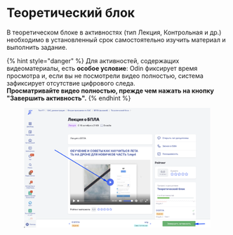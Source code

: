 # Теоретический блок

В теоретическом блоке в  активностях (тип Лекция,  Контрольная и др.)  необходимо в установленный срок самостоятельно изучить материал и выполнить задание.

{% hint style="danger" %}
Для активностей, содержащих видеоматериалы, есть **особое условие**: Odin фиксирует время просмотра и, если вы не посмотрели видео полностью, система зафиксирует отсутствие цифрового следа.\
**Просматривайте видео полностью, прежде чем нажать на кнопку "Завершить активность".**
{% endhint %}

<figure><img src="../.gitbook/assets/image (127).png" alt=""><figcaption></figcaption></figure>
